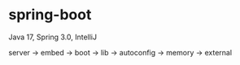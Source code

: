# spring-boot

Java 17, Spring 3.0, IntelliJ

server -> embed -> boot -> lib -> autoconfig -> memory -> external
